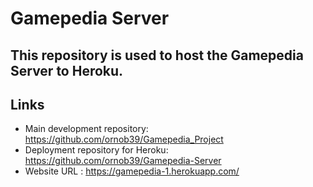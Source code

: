 # Gamepedia Server
 
## This repository is used to host the Gamepedia Server to Heroku.


## Links

- Main development repository: <https://github.com/ornob39/Gamepedia_Project>
- Deployment repository for Heroku: <https://github.com/ornob39/Gamepedia-Server>
- Website URL : <https://gamepedia-1.herokuapp.com/>
